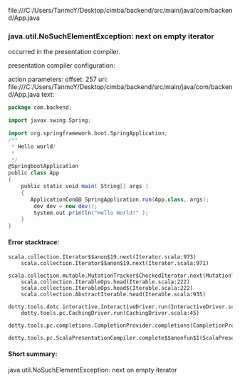 file:///C:/Users/TanmoY/Desktop/cimba/backend/src/main/java/com/backend/App.java
### java.util.NoSuchElementException: next on empty iterator

occurred in the presentation compiler.

presentation compiler configuration:


action parameters:
offset: 257
uri: file:///C:/Users/TanmoY/Desktop/cimba/backend/src/main/java/com/backend/App.java
text:
```scala
package com.backend;

import javax.swing.Spring;

import org.springframework.boot.SpringApplication;
/**
 * Hello world!
 *
 */
@SpringbootApplication
public class App 
{
    public static void main( String[] args )
    {
       ApplicationCon@@ SpringApplication.run(App.class, args);
        dev dev = new dev();
        System.out.println("Hello World!" );
    }
}

```



#### Error stacktrace:

```
scala.collection.Iterator$$anon$19.next(Iterator.scala:973)
	scala.collection.Iterator$$anon$19.next(Iterator.scala:971)
	scala.collection.mutable.MutationTracker$CheckedIterator.next(MutationTracker.scala:76)
	scala.collection.IterableOps.head(Iterable.scala:222)
	scala.collection.IterableOps.head$(Iterable.scala:222)
	scala.collection.AbstractIterable.head(Iterable.scala:935)
	dotty.tools.dotc.interactive.InteractiveDriver.run(InteractiveDriver.scala:164)
	dotty.tools.pc.CachingDriver.run(CachingDriver.scala:45)
	dotty.tools.pc.completions.CompletionProvider.completions(CompletionProvider.scala:72)
	dotty.tools.pc.ScalaPresentationCompiler.complete$$anonfun$1(ScalaPresentationCompiler.scala:150)
```
#### Short summary: 

java.util.NoSuchElementException: next on empty iterator